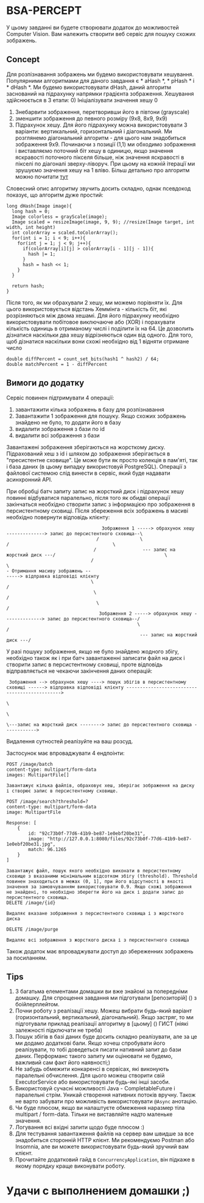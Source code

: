 # BSA-PERCEPT
У цьому завданні ви будете створювати додаток до можливостей Computer Vision. Вам належить створити веб сервіс для пошуку схожих зображень.

## Concept

Для розпізнавання зображень ми будемо використовувати хешування. Популярними алгоритмами для даного завдання є * aHash *, * pHash * і * dHash *. Ми будемо використовувати dHash, даний алгоритм заснований на підрахунку напрямки градієнта зображення.
Хешування здійснюється в 3 етапи:
0) Ініціалізувати значення хешу 0
1) Знебарвити зображення, перетворивши його в півтони (grayscale)
2) зменшити зображення до певного розміру (9x8, 8x9, 9x9)
3) Підрахунок хешу. Для його підрахунку можна використовувати 3 варіанти: вертикальний, горизонтальний і діагональний.
Ми розглянемо діагональний алгоритм - для цього нам знадобиться зображення 9х9. Починаючи з позиції (1,1) ми обходимо зображення і виставляємо поточний біт хешу в одиницю, якщо значення яскравості поточного пікселя більше, ніж значення яскравості в пікселі по діагоналі зверху-ліворуч. При цьому на кожній ітерації ми зрушуємо значення хешу на 1 вліво.
Більш детально про алгоритм можно почитати [тут](http://hackerfactor.com/blog/?/archives/529-Kind-of-Like-That.html)

Словесний опис алгоритму звучить досить складно, однак псевдокод показує, що алгоритм дуже простий:

```
long dHash(Image image){
  long hash = 0;
  Image colorless = grayScale(image);
  Image scaled = resizeImage(image, 9, 9); //resize(Image target, int width, int height)
  int colorArray = scaled.toColorArray();
  for(int i = 1; i < 9; i++){
    for(int j = 1; j < 9; j++){
      if(colorArray[i][j] > colorArray[i - 1][j - 1]){
        hash |= 1;
      }
      hash = hash << 1;
    }
  }

  return hash;  
}
```

Після того, як ми обрахували 2 хешу, ми можемо порівняти їх. Для цього використовується відстань Хеммінга - кількість біт, які розрізняються між двома хешамі. Для його підрахунку необхідно використовувати побітовое виключаюче або (XOR) і порахувати кількість одиниць в отриманому числі і поділити їх на 64. Це дозволить дізнатися наскільки два хешу відрізняються один від одного. Для того, щоб дізнатися наскільки вони схожі необхідно від 1 відняти отримане число
```
double diffPercent = count_set_bits(hash1 ^ hash2) / 64;
double matchPercent = 1 - diffPercent
```

## Вимоги до додатку

Сервіс повинен підтримувати 4 операції:
1) завантажити кілька зображень в базу для розпізнавання
2) Завантажити 1 зображення для пошуку. Якщо схожих зображень знайдено не було, то додати його в базу
3) видалити зображення з бази по id
4) видалити всі зображення з бази

Завантажені зображення зберігаються на жорсткому диску. Підрахований хеш з id і шляхом до зображення зберігається в "пресистентне сховище".
Це може бути як просто колекція в пам'яті, так і база даних (в цьому випадку використовуй PostgreSQL).
Операції з файлової системою слід винести в сервіс, який буде надавати асинхронний API.

При обробці батч запиту запис на жорсткий диск і підрахунок хешу повинні відбуватися паралельно, після того як обидві операції закінчаться необхідно створити запис з інформацією про зображення в персистентному сховищі. Після збереження всіх зображень в масиві необхідно повернути відповідь клієнту:
```
                                   Зображення 1 -----> обрахунок хешу --------------> запис до персистентного сховища--\ 
                                 /               \                               /                                      \                   
                                /                 --- запис на жорсткий диск ---/                                        \
                               /                                                                                          \
- Отримання масиву зображень --                                                                                           -----> відправка відповіді клієнту
                               \                                                                                         /
                                \                                                                                       /
                                 \                                                                                     /
                                  Зображення 2 -----> обрахунок хешу --------------> запис до персистентного сховища--/ 
                                                \                               /
                                                 --- запис на жорсткий диск ---/
``` 

У разі пошуку зображення, якщо не було знайдено жодного збігу, необхідно також як і при батч завантаженні записати файл на диск і створити запис в персистентному сховищі, проте відповідь відправляється не чекаючи закінчення даних операцій:
```
 Зображення --> обрахунок хешу ----> пошук збігів в персистентному сховищі ------> відправка відповіді клієнту ---------------------------------------------->
                                                                          \
                                                                           \                                                                                                                                                         
                                                                            \---запис на жорсткий диск --------> запис до персистентного сховища ------------>
```

Видалення сутностей реалізуйте на ваш розсуд.

Застосунок має впроваджувати 4 ендпоінти:
```
POST /image/batch
content-type: multipart/form-data
images: MultipartFile[]

Завантажує кілька файлів, обраховує хеш, зберігає зображення на диску і створює запис в персистентному сховище.

POST /image/search?threshold=?
content-type: multipart/form-data
image: MultipartFile

Response: [
    {
        id: "92c73b0f-77d6-41b9-be87-1e0ebf20be31",
        image: "http://127.0.0.1:8080/files/92c73b0f-77d6-41b9-be87-1e0ebf20be31.jpg",
        match: 96.1265
    }
]

Завантажує файл, пошук якого необхідно виконати в персистентному сховище з вказаними мінімальним відсотком збігу (threshold). Threshold повинен знаходиться в межах (0, 1], при його відсутності в якості значення за замовчуванням використовувати 0.9. Якщо схожі зображення не знайдені, то необхідно зберегти його на диск і додати запис до персистентного сховища.
DELETE /image/{id}

Видаляє вказане зображення з персистентного сховища і з жорсткого диска

DELETE /image/purge

Видаляє всі зображення з жорсткого диска і з персистентного сховища
```

Також додаток має впроваджувати доступ до збереженних зображень за посиланням.

## Tips
1) З багатьма елементами домашки ви вже знайомі за попередніми домашку. Для спрощення завдання ми підготували [репозиторій] () з боійлерплейтом.
2) Почни роботу з реалізації хешу. Можеш вибрати будь-який варіант (горизонтальний, вертикальний, діагональний). Якщо застряг, то ми підготували приклад реалізації алгоритму в [цьому] () ГИСТ (ніякі залежності підключати не треба)
3) Пошук збігів в базі даних буде досить складно реалізувати, але за це ми додамо додаткові бали. Якщо хочеш спробувати його реалізувати, то тобі доведеться писати нативний запит до бази даних. Перформанс такого запиту ми оцінювати не будемо, важливий сам факт його наявності;)
4) Не забудь обмежити конкаренсі в сервісах, які виконують паралельні обчислення. Для цього можеш створити свій ExecutorService або використовувати будь-які інші засоби.
5) Використовуй сучасні можливості Java - CompletableFuture і паралельні стрім. Уникай створення нативних потоків вручну. Також не варто забувати про можливість використовувати `@Async` анотацію.
6) Чи буде плюсом, якщо ви налаштуєте обмеження наразмер тіла multipart / form-data. Тільки не виставляйте надто маленьке значення.
7) Логування всі вхідні запити щодо буде плюсом :)
8) Для тестування завантаження файлів на сервер вам швидше за все знадобиться сторонній HTTP клієнт. Ми рекомендуємо Postman або Insomnia, але ви можете використовувати будь-який зручний вам клієнт.
9) Прочитайте додатковий гайд в `ConcurrencyApplication`, він підкаже в якому порядку краще виконувати роботу.

# Удачи с выполнением домашки ;)